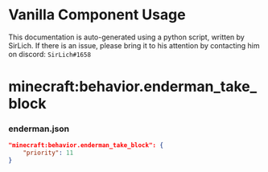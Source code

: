 # Vanilla Component Usage
This documentation is auto-generated using a python script, written by SirLich. If there is an issue, please bring it to his attention by contacting him on discord: `SirLich#1658`

# minecraft:behavior.enderman_take_block
### enderman.json
```JSON
"minecraft:behavior.enderman_take_block": {
    "priority": 11
}
```

